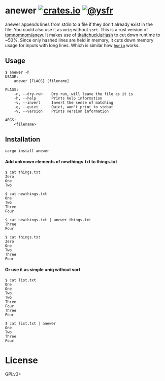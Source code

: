 # anewer [![crates.io][crates-img]][crates] [![@ysfr][twitter-img]][twitter]
anewer appends lines from stdin to a file if they don't already exist in the file. You could also use it as `uniq` without `sort`. This is a rust version of [tomnomnom/anew](https://github.com/tomnomnom/anew). It makes use of [tkaitchuck/aHash](https://github.com/tkaitchuck/aHash) to cut down runtime to ~50%. Since only hashed lines are held in memory, it cuts down memory usage for inputs with long lines. Which is similar how [`huniq`](https://crates.io/crates/huniq) works.

[twitter-img]:  https://img.shields.io/badge/twitter-@ysfr-blue.svg
[twitter]:      https://twitter.com/ysfr
[crates-img]:   https://img.shields.io/crates/v/anewer.svg
[crates]:       https://crates.io/crates/anewer

## Usage

```
$ anewer -h
USAGE:
    anewer [FLAGS] [filename]

FLAGS:
    -n, --dry-run    Dry run, will leave the file as it is
    -h, --help       Prints help information
    -v, --invert     Invert the sense of matching
    -q, --quiet      Quiet, won't print to stdout
    -V, --version    Prints version information

ARGS:
    <filename>
```

## Installation

```
cargo install anewer
```

#### Add unknown elements of newthings.txt to things.txt
```
$ cat things.txt
Zero
One
Two

$ cat newthings.txt
One
Two
Three
Four

$ cat newthings.txt | anewer things.txt
Three
Four

$ cat things.txt
Zero
One
Two
Three
Four
```

#### Or use it as simple uniq without sort
```
$ cat list.txt
One
One
Two
Two
Three
Four
Three
Four

$ cat list.txt | anewer
One
Two
Three
Four
```

# License
GPLv3+
